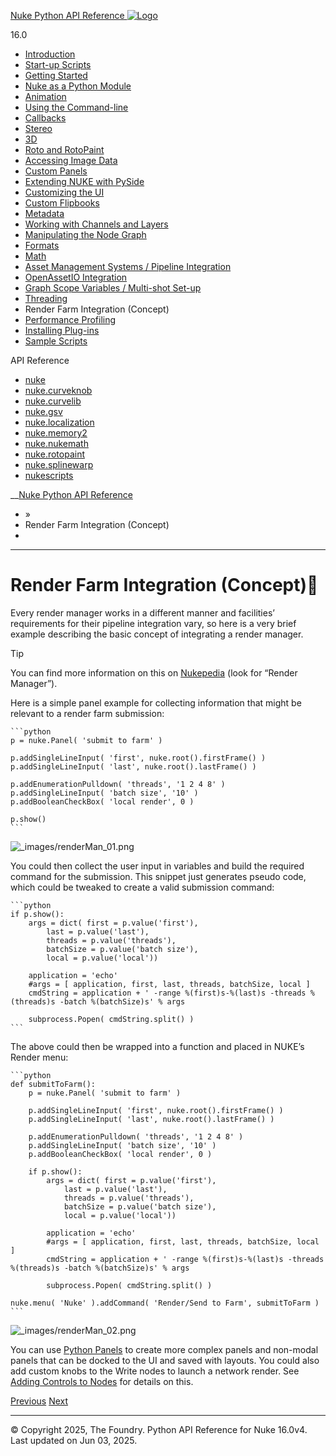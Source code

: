 [ Nuke Python API Reference ![Logo](_static/NukeApp128.png) ](index.html)

16.0 

  * [Introduction](intro.html)
  * [Start-up Scripts](startup.html)
  * [Getting Started](basics.html)
  * [Nuke as a Python Module](nuke_as_python_module.html)
  * [Animation](animation.html)
  * [Using the Command-line](command_line.html)
  * [Callbacks](callbacks.html)
  * [Stereo](stereo.html)
  * [3D](3D.html)
  * [Roto and RotoPaint](rotopaint.html)
  * [Accessing Image Data](image_data.html)
  * [Custom Panels](custom_panels.html)
  * [Extending NUKE with PySide](custom_panels.html#extending-nuke-with-pyside)
  * [Customizing the UI](custom_ui.html)
  * [Custom Flipbooks](flipbook.html)
  * [Metadata](metadata.html)
  * [Working with Channels and Layers](channels.html)
  * [Manipulating the Node Graph](dag.html)
  * [Formats](formats.html)
  * [Math](math.html)
  * [Asset Management Systems / Pipeline Integration](asset.html)
  * [OpenAssetIO Integration](openassetio.html)
  * [Graph Scope Variables / Multi-shot Set-up](gsv.html)
  * [Threading](threading.html)
  * Render Farm Integration (Concept)
  * [Performance Profiling](performance.html)
  * [Installing Plug-ins](installing_plugins.html)
  * [Sample Scripts](samples.html)



API Reference

  * [nuke](_autosummary/nuke.html)
  * [nuke.curveknob](_autosummary/nuke.curveknob.html)
  * [nuke.curvelib](_autosummary/nuke.curvelib.html)
  * [nuke.gsv](_autosummary/nuke.gsv.html)
  * [nuke.localization](_autosummary/nuke.localization.html)
  * [nuke.memory2](_autosummary/nuke.memory2.html)
  * [nuke.nukemath](_autosummary/nuke.nukemath.html)
  * [nuke.rotopaint](_autosummary/nuke.rotopaint.html)
  * [nuke.splinewarp](_autosummary/nuke.splinewarp.html)
  * [nukescripts](_autosummary/nukescripts.html)



__[Nuke Python API Reference](index.html)

  * [](index.html) »
  * Render Farm Integration (Concept)
  * 


* * *

# Render Farm Integration (Concept)

Every render manager works in a different manner and facilities’ requirements for their pipeline integration vary, so here is a very brief example describing the basic concept of integrating a render manager.

Tip

You can find more information on this on [Nukepedia](http://www.nukepedia.com/written-tutorials/) (look for “Render Manager”).

Here is a simple panel example for collecting information that might be relevant to a render farm submission:
    
    
    ```python
    p = nuke.Panel( 'submit to farm' )
    
    p.addSingleLineInput( 'first', nuke.root().firstFrame() )
    p.addSingleLineInput( 'last', nuke.root().lastFrame() )
    
    p.addEnumerationPulldown( 'threads', '1 2 4 8' )
    p.addSingleLineInput( 'batch size', '10' )
    p.addBooleanCheckBox( 'local render', 0 )
    
    p.show()
    ```

![_images/renderMan_01.png](_images/renderMan_01.png)

You could then collect the user input in variables and build the required command for the submission. This snippet just generates pseudo code, which could be tweaked to create a valid submission command:
    
    
    ```python
    if p.show():
        args = dict( first = p.value('first'),
            last = p.value('last'),
            threads = p.value('threads'),
            batchSize = p.value('batch size'),
            local = p.value('local'))
    
        application = 'echo'
        #args = [ application, first, last, threads, batchSize, local ]
        cmdString = application + ' -range %(first)s-%(last)s -threads %(threads)s -batch %(batchSize)s' % args
    
        subprocess.Popen( cmdString.split() )
    ```

The above could then be wrapped into a function and placed in NUKE’s Render menu:
    
    
    ```python
    def submitToFarm():
        p = nuke.Panel( 'submit to farm' )
    
        p.addSingleLineInput( 'first', nuke.root().firstFrame() )
        p.addSingleLineInput( 'last', nuke.root().lastFrame() )
    
        p.addEnumerationPulldown( 'threads', '1 2 4 8' )
        p.addSingleLineInput( 'batch size', '10' )
        p.addBooleanCheckBox( 'local render', 0 )
    
        if p.show():
            args = dict( first = p.value('first'),
                last = p.value('last'),
                threads = p.value('threads'),
                batchSize = p.value('batch size'),
                local = p.value('local'))
    
            application = 'echo'
            #args = [ application, first, last, threads, batchSize, local ]
            cmdString = application + ' -range %(first)s-%(last)s -threads %(threads)s -batch %(batchSize)s' % args
    
            subprocess.Popen( cmdString.split() )
    
    nuke.menu( 'Nuke' ).addCommand( 'Render/Send to Farm', submitToFarm )
    ```

![_images/renderMan_02.png](_images/renderMan_02.png)

You can use [Python Panels](custom_panels.html#pythonpanel-ref-label) to create more complex panels and non-modal panels that can be docked to the UI and saved with layouts. You could also add custom knobs to the Write nodes to launch a network render. See [Adding Controls to Nodes](basics.html#addingparamstonodes-ref-label) for details on this.

[ Previous](threading.html "Threading") [Next ](performance.html "Performance Profiling")

* * *

© Copyright 2025, The Foundry. Python API Reference for Nuke 16.0v4. Last updated on Jun 03, 2025. 

